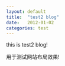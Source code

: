 ```yaml
---
layout: default
title:  "test2 blog"
date:   2012-01-02
categories: test
---
```

this is test2 blog!
<!--more-->
用于测试网站布局效果!